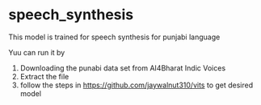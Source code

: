 # speech_synthesis

This model is trained for speech synthesis for punjabi language 

Yuu can run it by 
1. Downloading the punabi data set from AI4Bharat Indic Voices
2. Extract the file
3. follow the steps in https://github.com/jaywalnut310/vits to get desired model
